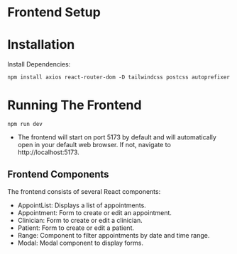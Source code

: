 # Frontend Setup
# Installation

 Install Dependencies:

    npm install axios react-router-dom -D tailwindcss postcss autoprefixer 

# Running The Frontend
    npm run dev

- The frontend will start on port 5173 by default  and will automatically open in your default web browser. If not, navigate to http://localhost:5173.

## Frontend Components
The frontend consists of several React components:

- AppointList: Displays a list of appointments.
- Appointment: Form to create or edit an appointment.
- Clinician: Form to create or edit a clinician.
- Patient: Form to create or edit a patient.
- Range: Component to filter appointments by date and time range.
- Modal: Modal component to display forms.
